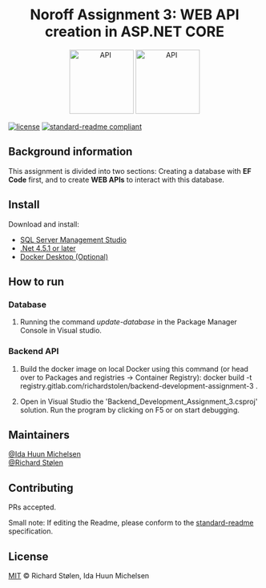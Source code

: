 <div align="center">
    <h1>Noroff Assignment 3: WEB API creation in ASP.NET CORE</h1>
    <img src="https://img.icons8.com/cotton/1x/api.png" width="128" alt="API">
    <img src="https://img.icons8.com/external-smashingstocks-mixed-smashing-stocks/256/external-api-web-analytics-smashingstocks-mixed-smashing-stocks.png" width="128" alt="API">
</div>

[![license](https://img.shields.io/badge/License-MIT-green.svg)](LICENSE)
[![standard-readme compliant](https://img.shields.io/badge/readme%20style-standard-brightgreen.svg?style=flat-square)](https://github.com/RichardLitt/standard-readme)

## Background information
This assignment is divided into two sections: Creating a database with **EF Code** first, and to create **WEB APIs** to interact with this database.

## Install
Download and install: 
* [SQL Server Management Studio](https://docs.microsoft.com/en-us/sql/ssms/download-sql-server-management-studio-ssms?view=sql-server-ver15)
* [.Net 4.5.1 or later](https://dotnet.microsoft.com/en-us/download/dotnet)
* [Docker Desktop (Optional)](https://www.docker.com/products/docker-desktop/)

## How to run

### Database

1. Running the command *update-database* in the Package Manager Console in Visual studio.

### Backend API

1. Build the docker image on local Docker using this command (or head over to Packages and registries -> Container Registry): 
docker build -t registry.gitlab.com/richardstolen/backend-development-assignment-3 .

2. Open in Visual Studio the 'Backend_Development_Assignment_3.csproj' solution. Run the program by clicking on F5 or on start debugging.

## Maintainers

[@Ida Huun Michelsen](https://gitlab.com/IdaHuunMichelsen/)\
[@Richard Stølen](https://gitlab.com/richardstolen)

## Contributing

PRs accepted.

Small note: If editing the Readme, please conform to the [standard-readme](https://github.com/RichardLitt/standard-readme) specification.

## License

[MIT](../LICENSE) © Richard Stølen, Ida Huun Michelsen
